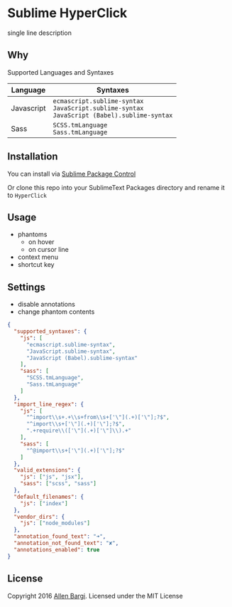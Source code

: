 # Sublime HyperClick
single line description

## Why

Supported Languages and Syntaxes

|  Language  |                                                Syntaxes                                               |
|------------|-------------------------------------------------------------------------------------------------------|
| Javascript | `ecmascript.sublime-syntax` <br> `JavaScript.sublime-syntax` <br> `JavaScript (Babel).sublime-syntax` |
| Sass       | `SCSS.tmLanguage` <br> `Sass.tmLanguage`                                                              |


## Installation
You can install via [Sublime Package Control]()

Or clone this repo into your SublimeText Packages directory and rename it to `HyperClick`

## Usage
* phantoms
    * on hover
    * on cursor line
* context menu
* shortcut key

## Settings
- disable annotations
- change phantom contents

```json
{
  "supported_syntaxes": {
    "js": [
      "ecmascript.sublime-syntax",
      "JavaScript.sublime-syntax",
      "JavaScript (Babel).sublime-syntax"
    ],
    "sass": [
      "SCSS.tmLanguage",
      "Sass.tmLanguage"
    ]
  },
  "import_line_regex": {
    "js": [
      "^import\\s+.+\\s+from\\s+['\"](.+)['\"];?$",
      "^import\\s+['\"](.+)['\"];?$",
      ".+require\\(['\"](.+)['\"]\\).+"
    ],
    "sass": [
      "^@import\\s+['\"](.+)['\"];?$"
    ]
  },
  "valid_extensions": {
    "js": ["js", "jsx"],
    "sass": ["scss", "sass"]
  },
  "default_filenames": {
    "js": ["index"]
  },
  "vendor_dirs": {
    "js": ["node_modules"]
  },
  "annotation_found_text": "➜",
  "annotation_not_found_text": "✘",
  "annotations_enabled": true
}
```

## License
Copyright 2016 [Allen Bargi](https://twitter.com/aziz). Licensed under the MIT License
